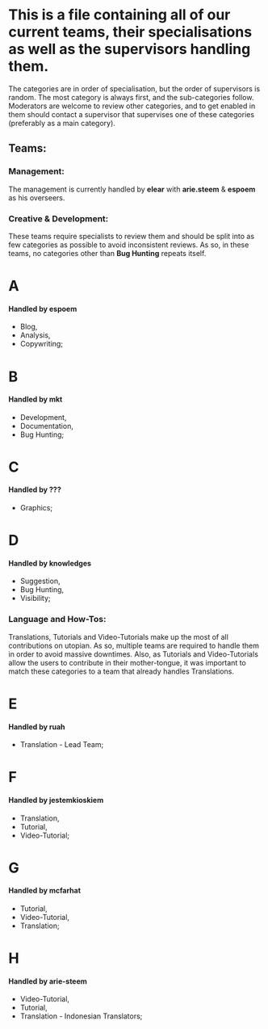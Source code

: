 # This is a file containing all of our current teams, their specialisations as well as the supervisors handling them.
The categories are in order of specialisation, but the order of supervisors is random. The most category is always first, and the sub-categories follow. Moderators are welcome to review other categories, and to get enabled in them should contact a supervisor that supervises one of these categories (preferably as a main category).

## Teams:

### Management:
The management is currently handled by **elear** with **arie.steem** & **espoem** as his overseers.


### Creative & Development:

These teams require specialists to review them and should be split into as few categories as possible to avoid inconsistent reviews. As so, in these teams, no categories other than **Bug Hunting** repeats itself. 

# A
#### Handled by espoem
* Blog,
* Analysis,
* Copywriting;

# B
#### Handled by mkt
* Development,
* Documentation,
* Bug Hunting;

# C
#### Handled by ???
* Graphics;

# D
#### Handled by knowledges
* Suggestion,
* Bug Hunting,
* Visibility;

### Language and How-Tos:

Translations, Tutorials and Video-Tutorials make up the most of all contributions on utopian. As so, multiple teams are required to handle them in order to avoid massive downtimes. Also, as Tutorials and Video-Tutorials allow the users to contribute in their mother-tongue, it was important to match these categories to a team that already handles Translations.

# E
#### Handled by ruah
* Translation - Lead Team;

# F
#### Handled by jestemkioskiem
* Translation,
* Tutorial,
* Video-Tutorial;

# G
#### Handled by mcfarhat
* Tutorial,
* Video-Tutorial,
* Translation;

# H
#### Handled by arie-steem
* Video-Tutorial,
* Tutorial,
* Translation - Indonesian Translators;


